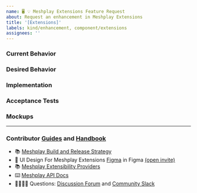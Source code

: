 ```yaml
---
name: 🖥 💡 Meshplay Extensions Feature Request
about: Request an enhancement in Meshplay Extensions
title: '[Extensions]'
labels: kind/enhancement, component/extensions
assignees: ''
---
```



### Current Behavior
<!-- A brief description of what the problem is. (e.g. I need to be able to...) -->

### Desired Behavior
<!-- A brief description of the enhancement. -->

### Implementation
<!-- Specifics on the approach to fulfilling the feature request. -->

### Acceptance Tests
<!-- Stipulations of functional behavior or non-functional items that must be in-place in order for the issue to be closed. -->

### Mockups
<!-- Any visual diagrams of the desired user interface. -->

---

### Contributor [Guides](https://docs.khulnasoft.com/project/contributing) and [Handbook](https://layer5.io/community/handbook)
- 📚 [Meshplay Build and Release Strategy](https://docs.khulnasoft.com/project/contributing/build-and-release)
- 🎨 UI Design For Meshplay Extensions [Figma](https://www.figma.com/file/SMP3zxOjZztdOLtgN4dS2W/Meshplay-UI) in Figma [(open invite)](https://www.figma.com/team_invite/redeem/qJy1c95qirjgWQODApilR9)
- 📚 [Meshplay Extensibility Providers](https://docs.khulnasoft.com/extensibility/providers)
- ⌨️ [Meshplay API Docs](https://docs.khulnasoft.com/extensibility/api)
- 🙋🏾🙋🏼 Questions: [Discussion Forum](http://discuss.khulnasoft.com) and [Community Slack](https://slack.khulnasoft.com)
